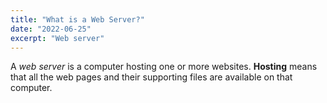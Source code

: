 ```yaml
---
title: "What is a Web Server?"
date: "2022-06-25"
excerpt: "Web server"
---
```


A _web server_ is a computer hosting one or more websites. **Hosting** means that all the web pages and their supporting files are available on that computer.
